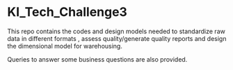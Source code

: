 # KI_Tech_Challenge3

This repo contains the codes and design models needed to standardize raw data in different formats , assess quality/generate quality reports and design the dimensional model for warehousing.

Queries to answer some business questions are also provided.
